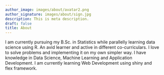 ```yaml
---
author_image: images/about/avatar2.png
author_signature: images/about/sign.jpg
description: This is meta description.
draft: false
title: About
---
```



I am currently pursuing my B.Sc. in Statistics while parallelly learning data science using R. An avid learner and active in different co-curriculars. 
          I love to solve problems and implementing it on my own simpler way. I have knowledge in Data Science, Machine Learning and Application Development. I am currently learning Web Development using shiny and flex framework.